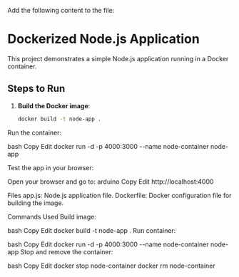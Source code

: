 Add the following content to the file:

# Dockerized Node.js Application

This project demonstrates a simple Node.js application running in a Docker container.

## Steps to Run

1. **Build the Docker image**:
   ```bash
   docker build -t node-app .


Run the container:

bash
Copy
Edit
docker run -d -p 4000:3000 --name node-container node-app

Test the app in your browser:

Open your browser and go to:
arduino
Copy
Edit
http://localhost:4000

Files
app.js: Node.js application file.
Dockerfile: Docker configuration file for building the image.

Commands Used
Build image:

bash
Copy
Edit
docker build -t node-app .
Run container:

bash
Copy
Edit
docker run -d -p 4000:3000 --name node-container node-app
Stop and remove the container:

bash
Copy
Edit
docker stop node-container
docker rm node-container
